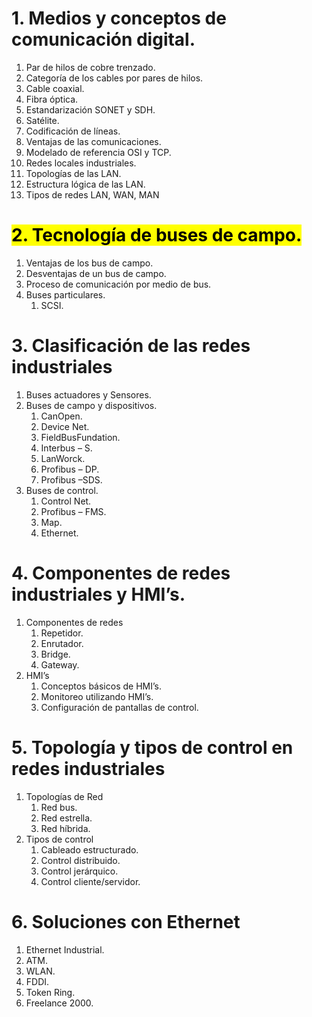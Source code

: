 # 1. Medios y conceptos de comunicación digital.
1. Par de hilos de cobre trenzado.
2. Categoría de los cables por pares de hilos.
3. Cable coaxial.
4. Fibra óptica.
5. Estandarización SONET y SDH.
6. Satélite.
7. Codificación de líneas.
8. Ventajas de las comunicaciones.
9. Modelado de referencia OSI y TCP.
10. Redes locales industriales.
11. Topologías de las LAN.
12. Estructura lógica de las LAN.
13. Tipos de redes LAN, WAN, MAN

# <mark>2. Tecnología de buses de campo.</mark>
1. Ventajas de los bus de campo.
2. Desventajas de un bus de campo.
3. Proceso de comunicación por medio de bus.
4. Buses particulares.
	1. SCSI.

# 3. Clasificación de las redes industriales
1. Buses actuadores y Sensores.
2. Buses de campo y dispositivos.
	1. CanOpen.
	2. Device Net.
	3. FieldBusFundation.
	4. Interbus – S.
	5. LanWorck.
	6. Profibus – DP.
	7. Profibus –SDS.
3. Buses de control.
	1. Control Net.
	2. Profibus – FMS.
	3. Map.
	4. Ethernet.
# 4. Componentes de redes industriales y HMI’s.
1. Componentes de redes
	1. Repetidor.
	2. Enrutador.
	3. Bridge.
	4. Gateway.
2. HMI’s
	1. Conceptos básicos de HMI’s.
	2. Monitoreo utilizando HMI’s.
	3. Configuración de pantallas de control.
# 5. Topología y tipos de control en redes industriales
1. Topologías de Red
	1. Red bus.
	2. Red estrella.
	3. Red híbrida.
2. Tipos de control
	1. Cableado estructurado.
	2. Control distribuido.
	3. Control jerárquico.
	4. Control cliente/servidor.
# 6. Soluciones con Ethernet
1. Ethernet Industrial.
2. ATM.
3. WLAN.
4. FDDI.
5. Token Ring.
6. Freelance 2000.
